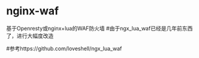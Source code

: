 # nginx-waf
基于Openresty或nginx+lua的WAF防火墙
#由于ngx_lua_waf已经是几年前东西了，进行大幅度改造

#参考https://github.com/loveshell/ngx_lua_waf

